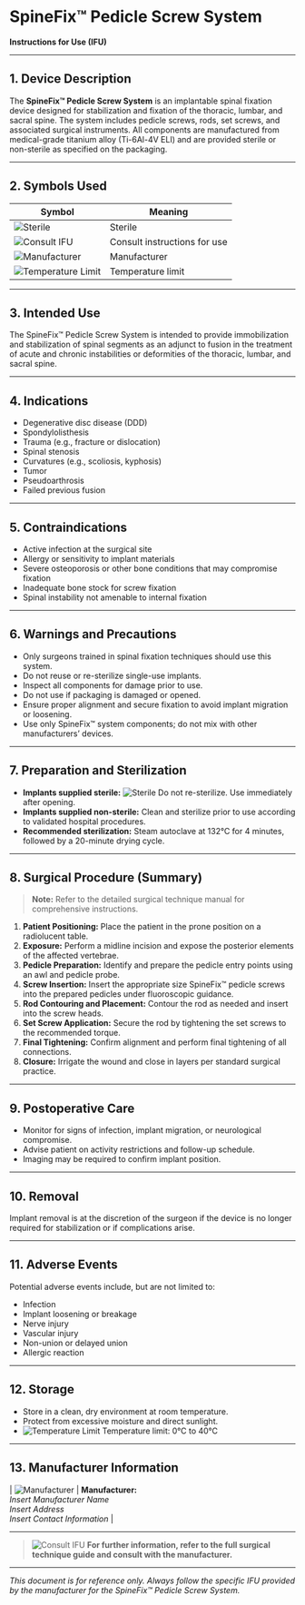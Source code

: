 # SpineFix™ Pedicle Screw System  
**Instructions for Use (IFU)**

---

## 1. Device Description

The **SpineFix™ Pedicle Screw System** is an implantable spinal fixation device designed for stabilization and fixation of the thoracic, lumbar, and sacral spine. The system includes pedicle screws, rods, set screws, and associated surgical instruments. All components are manufactured from medical-grade titanium alloy (Ti-6Al-4V ELI) and are provided sterile or non-sterile as specified on the packaging.

---

## 2. Symbols Used

| Symbol | Meaning                        |
|--------|--------------------------------|
| ![Sterile](https://img.icons8.com/ios-filled/24/000000/sterilization.png) | Sterile |
| ![Consult IFU](https://img.icons8.com/ios-filled/24/000000/information.png) | Consult instructions for use |
| ![Manufacturer](https://img.icons8.com/ios-filled/24/000000/factory.png) | Manufacturer |
| ![Temperature Limit](https://img.icons8.com/ios-filled/24/000000/temperature.png) | Temperature limit |

---

## 3. Intended Use

The SpineFix™ Pedicle Screw System is intended to provide immobilization and stabilization of spinal segments as an adjunct to fusion in the treatment of acute and chronic instabilities or deformities of the thoracic, lumbar, and sacral spine.

---

## 4. Indications

- Degenerative disc disease (DDD)
- Spondylolisthesis
- Trauma (e.g., fracture or dislocation)
- Spinal stenosis
- Curvatures (e.g., scoliosis, kyphosis)
- Tumor
- Pseudoarthrosis
- Failed previous fusion

---

## 5. Contraindications

- Active infection at the surgical site
- Allergy or sensitivity to implant materials
- Severe osteoporosis or other bone conditions that may compromise fixation
- Inadequate bone stock for screw fixation
- Spinal instability not amenable to internal fixation

---

## 6. Warnings and Precautions

- Only surgeons trained in spinal fixation techniques should use this system.
- Do not reuse or re-sterilize single-use implants.
- Inspect all components for damage prior to use.
- Do not use if packaging is damaged or opened.
- Ensure proper alignment and secure fixation to avoid implant migration or loosening.
- Use only SpineFix™ system components; do not mix with other manufacturers’ devices.

---

## 7. Preparation and Sterilization

- **Implants supplied sterile:** ![Sterile](https://img.icons8.com/ios-filled/24/000000/sterilization.png) Do not re-sterilize. Use immediately after opening.
- **Implants supplied non-sterile:** Clean and sterilize prior to use according to validated hospital procedures.  
- **Recommended sterilization:** Steam autoclave at 132°C for 4 minutes, followed by a 20-minute drying cycle.

---

## 8. Surgical Procedure (Summary)

> **Note:** Refer to the detailed surgical technique manual for comprehensive instructions.

1. **Patient Positioning:** Place the patient in the prone position on a radiolucent table.
2. **Exposure:** Perform a midline incision and expose the posterior elements of the affected vertebrae.
3. **Pedicle Preparation:** Identify and prepare the pedicle entry points using an awl and pedicle probe.
4. **Screw Insertion:** Insert the appropriate size SpineFix™ pedicle screws into the prepared pedicles under fluoroscopic guidance.
5. **Rod Contouring and Placement:** Contour the rod as needed and insert into the screw heads.
6. **Set Screw Application:** Secure the rod by tightening the set screws to the recommended torque.
7. **Final Tightening:** Confirm alignment and perform final tightening of all connections.
8. **Closure:** Irrigate the wound and close in layers per standard surgical practice.

---

## 9. Postoperative Care

- Monitor for signs of infection, implant migration, or neurological compromise.
- Advise patient on activity restrictions and follow-up schedule.
- Imaging may be required to confirm implant position.

---

## 10. Removal

Implant removal is at the discretion of the surgeon if the device is no longer required for stabilization or if complications arise.

---

## 11. Adverse Events

Potential adverse events include, but are not limited to:

- Infection
- Implant loosening or breakage
- Nerve injury
- Vascular injury
- Non-union or delayed union
- Allergic reaction

---

## 12. Storage

- Store in a clean, dry environment at room temperature.
- Protect from excessive moisture and direct sunlight.
- ![Temperature Limit](https://img.icons8.com/ios-filled/24/000000/temperature.png) Temperature limit: 0°C to 40°C

---

## 13. Manufacturer Information

| ![Manufacturer](https://img.icons8.com/ios-filled/24/000000/factory.png) | **Manufacturer:**<br>*Insert Manufacturer Name*<br>*Insert Address*<br>*Insert Contact Information* |

---

> ![Consult IFU](https://img.icons8.com/ios-filled/24/000000/information.png) **For further information, refer to the full surgical technique guide and consult with the manufacturer.**

---

*This document is for reference only. Always follow the specific IFU provided by the manufacturer for the SpineFix™ Pedicle Screw System.*
